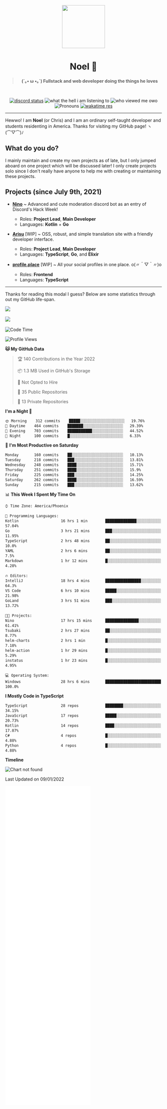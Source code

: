 <div align='center'>
  <div align='center'>
    <img
      src='https://cdn.floofy.dev/art/icons/icon_cinnamonserval.png'
      width='138'
      height='138'
    />
  </div>
  <h1>Noel 🐾</h1>
  <blockquote><strong>(´｡• ω •｡`) Fullstack and web developer doing the things he loves</strong></blockquote>

  <br />

  <a href='https://discord.com/users/280158289667555328' target='_blank'><img alt="discord status" src="https://dev.discordprofiles.me/badge/status/280158289667555328" /></a>
  <img alt="what the hell i am listening to" src="https://dev.discordprofiles.me/badge/spotify/280158289667555328" />
  <img alt="who viewed me owo" src="https://komarev.com/ghpvc/?username=auguwu" />
  <img alt='Pronouns' src='https://img.shields.io/endpoint?url=https://pronoundb.org/shields/6004d014406af11e4593a013' />
  <a href="https://wakatime.com/@auguwu" target='_blank'>
    <img alt='wakatime res' src='https://wakatime.com/badge/user/89736485-42ec-4c0f-a2f3-481db74514dc.svg' />
  </a>
</div>

<hr />

Hewwo! I am **Noel** (or Chris) and I am an ordinary self-taught developer and students residenting in America. Thanks for visiting my GitHub page! ヽ(⌒▽⌒)ﾉ

## What do you do?
I mainly maintain and create my own projects as of late, but I only jumped aboard on one project which will be discussed later! I only create projects
solo since I don't really have anyone to help me with creating or maintaining these projects.

## Projects (since July 9th, 2021)
- [**Nino**](https://nino.sh) ~ Advanced and cute moderation discord bot as an entry of Discord's Hack Week!
  - Roles: **Project Lead**, **Main Developer**
  - Languages: **Kotlin** + **Go**

- [**Arisu**](https://arisu.land) [WIP] ~ OSS, robust, and simple translation site with a friendly developer interface.
  - Roles: **Project Lead**, **Main Developer**
  - Languages: **TypeScript**, **Go**, and **Elixir**

- [**profile.place**](https://profile.place) [WIP] ~ All your social profiles in one place. o(〃＾▽＾〃)o
  - Roles: **Frontend**
  - Languages: **TypeScript**

---

Thanks for reading this modal I guess? Below are some statistics through out my GitHub life-span.

![](https://github-readme-stats.vercel.app/api?username=auguwu&count_private=true&show_icons=true&theme=gruvbox)

![](https://github-readme-stats.vercel.app/api/top-langs/?username=auguwu&layout=compact&theme=gruvbox)

<!--START_SECTION:waka-->
![Code Time](http://img.shields.io/badge/Code%20Time-2%2C607%20hrs%2016%20mins-blue)

![Profile Views](http://img.shields.io/badge/Profile%20Views-55-blue)

**🐱 My GitHub Data** 

> 🏆 140 Contributions in the Year 2022
 > 
> 📦 1.3 MB Used in GitHub's Storage 
 > 
> 🚫 Not Opted to Hire
 > 
> 📜 35 Public Repositories 
 > 
> 🔑 13 Private Repositories  
 > 
**I'm a Night 🦉** 

```text
🌞 Morning    312 commits    █████░░░░░░░░░░░░░░░░░░░░   19.76% 
🌆 Daytime    464 commits    ███████░░░░░░░░░░░░░░░░░░   29.39% 
🌃 Evening    703 commits    ███████████░░░░░░░░░░░░░░   44.52% 
🌙 Night      100 commits    █░░░░░░░░░░░░░░░░░░░░░░░░   6.33%

```
📅 **I'm Most Productive on Saturday** 

```text
Monday       160 commits    ██░░░░░░░░░░░░░░░░░░░░░░░   10.13% 
Tuesday      218 commits    ███░░░░░░░░░░░░░░░░░░░░░░   13.81% 
Wednesday    248 commits    ████░░░░░░░░░░░░░░░░░░░░░   15.71% 
Thursday     251 commits    ████░░░░░░░░░░░░░░░░░░░░░   15.9% 
Friday       225 commits    ███░░░░░░░░░░░░░░░░░░░░░░   14.25% 
Saturday     262 commits    ████░░░░░░░░░░░░░░░░░░░░░   16.59% 
Sunday       215 commits    ███░░░░░░░░░░░░░░░░░░░░░░   13.62%

```


📊 **This Week I Spent My Time On** 

```text
⌚︎ Time Zone: America/Phoenix

💬 Programming Languages: 
Kotlin                   16 hrs 1 min        ██████████████░░░░░░░░░░░   57.04% 
Go                       3 hrs 21 mins       ███░░░░░░░░░░░░░░░░░░░░░░   11.95% 
TypeScript               2 hrs 48 mins       ██░░░░░░░░░░░░░░░░░░░░░░░   10.0% 
YAML                     2 hrs 6 mins        ██░░░░░░░░░░░░░░░░░░░░░░░   7.5% 
Markdown                 1 hr 12 mins        █░░░░░░░░░░░░░░░░░░░░░░░░   4.28%

🔥 Editors: 
IntelliJ                 18 hrs 4 mins       ████████████████░░░░░░░░░   64.3% 
VS Code                  6 hrs 10 mins       █████░░░░░░░░░░░░░░░░░░░░   21.98% 
GoLand                   3 hrs 51 mins       ███░░░░░░░░░░░░░░░░░░░░░░   13.72%

🐱‍💻 Projects: 
Nino                     17 hrs 15 mins      ███████████████░░░░░░░░░░   61.41% 
Tsubaki                  2 hrs 27 mins       ██░░░░░░░░░░░░░░░░░░░░░░░   8.77% 
helm-charts              2 hrs 1 min         █░░░░░░░░░░░░░░░░░░░░░░░░   7.18% 
helm-action              1 hr 29 mins        █░░░░░░░░░░░░░░░░░░░░░░░░   5.29% 
instatus                 1 hr 23 mins        █░░░░░░░░░░░░░░░░░░░░░░░░   4.95%

💻 Operating System: 
Windows                  28 hrs 6 mins       █████████████████████████   100.0%

```

**I Mostly Code in TypeScript** 

```text
TypeScript               28 repos            ████████░░░░░░░░░░░░░░░░░   34.15% 
JavaScript               17 repos            █████░░░░░░░░░░░░░░░░░░░░   20.73% 
Kotlin                   14 repos            ████░░░░░░░░░░░░░░░░░░░░░   17.07% 
C#                       4 repos             █░░░░░░░░░░░░░░░░░░░░░░░░   4.88% 
Python                   4 repos             █░░░░░░░░░░░░░░░░░░░░░░░░   4.88%

```


**Timeline**

![Chart not found](https://raw.githubusercontent.com/auguwu/auguwu/master/charts/bar_graph.png) 


 Last Updated on 09/01/2022
<!--END_SECTION:waka-->

![](./github-metrics.svg)
